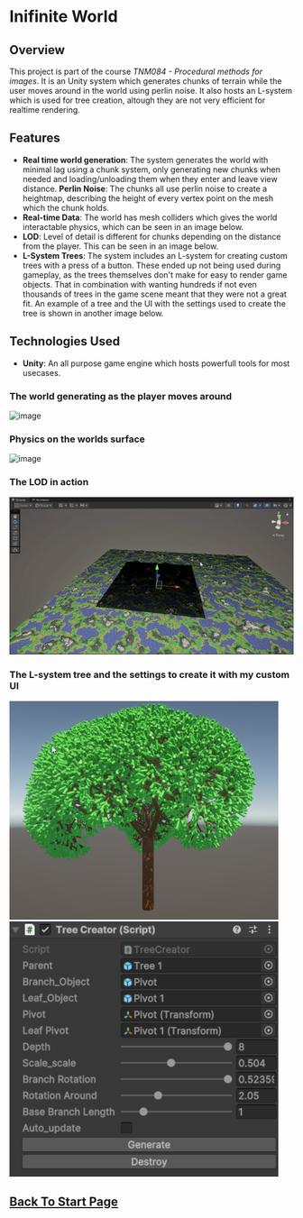 
# Inifinite World

## Overview
This project is part of the course *TNM084 - Procedural methods for images*. It is an Unity system which generates chunks of terrain while the user moves around in the world using perlin noise. It also hosts an L-system which is used for tree creation, altough they are not very efficient for realtime rendering.

## Features
- **Real time world generation**: The system generates the world with minimal lag using a chunk system, only generating new chunks when needed and loading/unloading them when they enter and leave view distance.
**Perlin Noise**: The chunks all use perlin noise to create a heightmap, describing the height of every vertex point on the mesh which the chunk holds.
- **Real-time Data**: The world has mesh colliders which gives the world interactable physics, which can be seen in an image below.
- **LOD**: Level of detail is different for chunks depending on the distance from the player. This can be seen in an image below.
- **L-System Trees**: The system includes an L-system for creating custom trees with a press of a button. These ended up not being used during gameplay, as the trees themselves don't make for easy to render game objects. That in combination with wanting hundreds if not even thousands of trees in the game scene meant that they were not a great fit. An example of a tree and the UI with the settings used to create the tree is shown in another image below.

## Technologies Used
- **Unity**: An all purpose game engine which hosts powerfull tools for most usecases.  
### The world generating as the player moves around
![image](../../images/TNM084/openWorld.gif)
### Physics on the worlds surface
![image](../../images/TNM084/Physics.gif)

### The LOD in action

![image](../../images/TNM084/LOD.gif)

### The L-system tree and the settings to create it with my custom UI
![image](../../images/TNM084/CreatedTree.png)
![image](../../images/TNM084/TreeCreator.png)



## [Back To Start Page](/)


